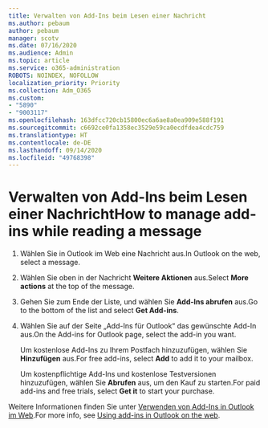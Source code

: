 ```yaml
---
title: Verwalten von Add-Ins beim Lesen einer Nachricht
ms.author: pebaum
author: pebaum
manager: scotv
ms.date: 07/16/2020
ms.audience: Admin
ms.topic: article
ms.service: o365-administration
ROBOTS: NOINDEX, NOFOLLOW
localization_priority: Priority
ms.collection: Adm_O365
ms.custom:
- "5890"
- "9003117"
ms.openlocfilehash: 163dfcc720cb15800ec6a6ae8a0ea909e588f191
ms.sourcegitcommit: c6692ce0fa1358ec3529e59ca0ecdfdea4cdc759
ms.translationtype: HT
ms.contentlocale: de-DE
ms.lasthandoff: 09/14/2020
ms.locfileid: "49768398"
---
```

# <a name="how-to-manage-add-ins-while-reading-a-message"></a><span data-ttu-id="74bc9-102">Verwalten von Add-Ins beim Lesen einer Nachricht</span><span class="sxs-lookup"><span data-stu-id="74bc9-102">How to manage add-ins while reading a message</span></span>

1. <span data-ttu-id="74bc9-103">Wählen Sie in Outlook im Web eine Nachricht aus.</span><span class="sxs-lookup"><span data-stu-id="74bc9-103">In Outlook on the web, select a message.</span></span>
    
2. <span data-ttu-id="74bc9-104">Wählen Sie oben in der Nachricht **Weitere Aktionen** aus.</span><span class="sxs-lookup"><span data-stu-id="74bc9-104">Select **More actions** at the top of the message.</span></span>

3. <span data-ttu-id="74bc9-105">Gehen Sie zum Ende der Liste, und wählen Sie **Add-Ins abrufen** aus.</span><span class="sxs-lookup"><span data-stu-id="74bc9-105">Go to the bottom of the list and select **Get Add-ins**.</span></span>
    
4. <span data-ttu-id="74bc9-106">Wählen Sie auf der Seite „Add-Ins für Outlook“ das gewünschte Add-In aus.</span><span class="sxs-lookup"><span data-stu-id="74bc9-106">On the Add-ins for Outlook page, select the add-in you want.</span></span>
    
    <span data-ttu-id="74bc9-107">Um kostenlose Add-Ins zu Ihrem Postfach hinzuzufügen, wählen Sie **Hinzufügen** aus.</span><span class="sxs-lookup"><span data-stu-id="74bc9-107">For free add-ins, select **Add** to add it to your mailbox.</span></span>
    
    <span data-ttu-id="74bc9-108">Um kostenpflichtige Add-Ins und kostenlose Testversionen hinzuzufügen, wählen Sie **Abrufen** aus, um den Kauf zu starten.</span><span class="sxs-lookup"><span data-stu-id="74bc9-108">For paid add-ins and free trials, select **Get it** to start your purchase.</span></span>
    
<span data-ttu-id="74bc9-109">Weitere Informationen finden Sie unter [Verwenden von Add-Ins in Outlook im Web](https://support.microsoft.com/office/using-add-ins-in-outlook-on-the-web-8f2ce816-5df4-44a5-958c-f7f9d6dabdce).</span><span class="sxs-lookup"><span data-stu-id="74bc9-109">For more info, see [Using add-ins in Outlook on the web](https://support.microsoft.com/office/using-add-ins-in-outlook-on-the-web-8f2ce816-5df4-44a5-958c-f7f9d6dabdce).</span></span>